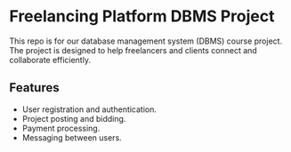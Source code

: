 # Freelancing Platform DBMS Project

This repo is for our database management system (DBMS) course project. The project is designed to help freelancers and clients connect and collaborate efficiently.

## Features

- User registration and authentication.
- Project posting and bidding.
- Payment processing.
- Messaging between users.
